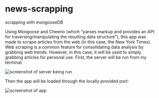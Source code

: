 # news-scrapping
scrapping with mongooseDB

Using Mongoose and Cheerio (which "parses markup and provides an API for traversing/manipulating the resulting data structure"), this app
was made to scrape articles from the web (in this case, the New York Times). Web scraping is a common feature for consolidating data 
analysis by grabbing web trends. However, in this case, it will be used to simply grabbing articles for personal use. First, the server
will be run from my terminal:

![screenshot of server being run](https://i.imgur.com/VPUGk6X.png)

Then the app will be loaded through the locally provided port:

![screenshot of app](https://i.imgur.com/jVkB7IP.png)
